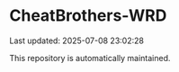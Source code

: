 # CheatBrothers-WRD

Last updated: 2025-07-08 23:02:28

This repository is automatically maintained.
